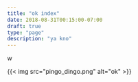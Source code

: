 ```yaml
---
title: "ok index"
date: 2018-08-31T00:15:00-07:00
draft: true
type: "page"
description: "ya kno"
---
```


w

{{< img src="pingo_dingo.png" alt="ok" >}}